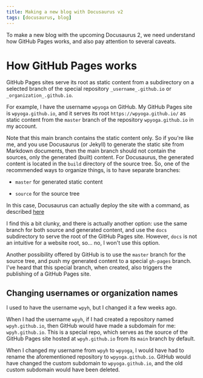 ```yaml
---
title: Making a new blog with Docusaurus v2
tags: [docusaurus, blog]
---
```


To make a new blog with the upcoming Docusaurus 2, we need understand how GitHub Pages works, and also pay attention to several caveats.

<!--truncate-->

# How GitHub Pages works

GitHub Pages sites serve its root as static content from a subdirectory on a selected branch of the special repository `_username_.github.io` or `_organization_.github.io`.

For example, I have the username `wpyoga` on GitHub. My GitHub Pages site is `wpyoga.github.io`, and it serves its root `https://wpyoga.github.io/` as static content from the `master` branch of the repository `wpyoga.github.io` in my account.

Note that this main branch contains the static content only. So if you're like me, and you use Docusaurus (or Jekyll) to generate the static site from Markdown documents, then the main branch should not contain the sources, only the generated (built) content. For Docusaurus, the generated content is located in the `build` directory of the source tree. So, one of the recommended ways to organize things, is to have separate branches:

- `master` for generated static content

- `source` for the source tree

In this case, Docusaurus can actually deploy the site with a command, as described [here](https://docusaurus.io/docs/deployment#deploying-to-github-pages)

I find this a bit clunky, and there is actually another option: use the same branch for both source and generated content, and use the `docs` subdirectory to serve the root of the GitHub Pages site. However, `docs` is not an intuitive for a website root, so... no, I won't use this option.

Another possibility offered by GitHub is to use the `master` branch for the source tree, and push my generated content to a special `gh-pages` branch. I've heard that this special branch, when created, also triggers the publishing of a GitHub Pages site.










## Changing usernames or organization names

I used to have the username `wpyh`, but I changed it a few weeks ago.

When I had the username `wpyh`, if I had created a repository named `wpyh.github.io`, then GitHub would have made a subdomain for me: `wpyh.github.io`. This is a special repo, which serves as the source of the GitHub Pages site hosted at `wpyh.github.io` from its `main` branch by default.

When I changed my username from `wpyh` to `wpyoga`, I would have had to rename the aforementioned repository to `wpyoga.github.io`. GitHub would have changed the custom subdomain to `wpyoga.github.io`, and the old custom subdomain would have been deleted.







